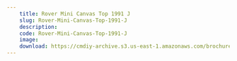 ```yaml
---
    title: Rover Mini Canvas Top 1991 J
    slug: Rover-Mini-Canvas-Top-1991-J
    description:
    code: Rover-Mini-Canvas-Top-1991-J
    image:
    download: https://cmdiy-archive.s3.us-east-1.amazonaws.com/brochures/documents/Rover+Mini+Canvas+Top+1991+J.pdf
---
```

<!-- Content of the page -->

##
        